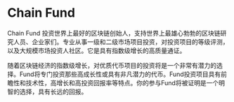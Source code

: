 # Chain Fund

Chain Fund 投资世界上最好的区块链创始人，支持世界上最雄心勃勃的区块链研究人员、企业家们。专业从事一级和二级市场项目投资，对投资项目的等级评测，以及大规模市场投资人社区。它是具有指数级增长的高质量通证。

随着区块链经济的指数级增长，对优质代币项目的投资将是一个非常有潜力的选择。Fund将专门投资那些高成长性或具有非凡潜力的代币。Fund投资项目具有前瞻性和技术性，高增长和高投资回报率等特点。你的参与Fund将被证明是一个明智的选择，具有长远的回报。
